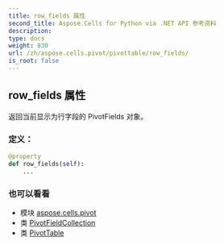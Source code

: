 ```yaml
---
title: row_fields 属性
second_title: Aspose.Cells for Python via .NET API 参考资料
description:
type: docs
weight: 830
url: /zh/aspose.cells.pivot/pivottable/row_fields/
is_root: false
---
```

## row_fields 属性

返回当前显示为行字段的 PivotFields 对象。
### 定义：
```python
@property
def row_fields(self):
    ...
```

### 也可以看看
* 模块 [aspose.cells.pivot](../../)
* 类 [PivotFieldCollection](/cells/python-net/zh/aspose.cells.pivot/pivotfieldcollection)
* 类 [PivotTable](/cells/python-net/zh/aspose.cells.pivot/pivottable)
